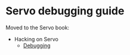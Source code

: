 # Servo debugging guide

Moved to the Servo book:

- Hacking on Servo
  - [Debugging](https://book.servo.org/hacking/debugging.html)
